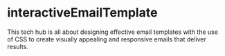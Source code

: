 # interactiveEmailTemplate
This tech hub is all about designing effective email templates with the use of CSS to create visually appealing and responsive emails that deliver results.
